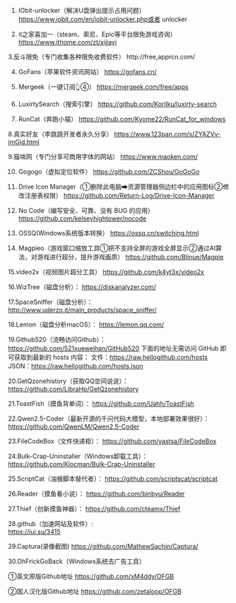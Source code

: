 1. lObit-unlocker（解决U盘弹出提示占用问题）https://www.iobit.com/en/iobit-unlocker.php或者
unlocker

2. it之家喜加一（steam、索尼、Epic等平台限免游戏咨询）
https://www.ithome.com/zt/xijiayi

3.反斗限免（专门收集各种限免收费软件）
http://free,apprcn.com/

4. GoFans（苹果软件资讯网站）
https://gofans.cn/

5. Mergeek（一键订阅👆④）
https://mergeek.com/free/apps

6. LuxirtySearch（搜索引擎）
https://github.com/Korilku/luxirty-search

7. RunCat（奔跑小猫）
https://github.com/Kyome22/RunCat_for_windows

8.真实好友（李跳跳开发者永久分享）
https://www.123pan.com/s/ZYAZVv-jmGjd.html

9.猫啃网（专门分享可商用字体的网站）
https://www.maoken.com/

10. Gogogo（虚拟定位软件）
https://github.com/ZCShou/GoGoGo

11. Drive Icon Manager（①删除此电脑➡资源管理器侧边栏中的应用图标②修改注册表权限）
https://github.com/Return-Log/Drive-Icon-Manager

12. No Code（编写安全、可靠、没有 BUG 的应用）
https://github.com/kelseyhightower/nocode

13. OSSQ(Windows系统版本转换）
https://ossq.cn/switching.html

14. Magpieo（游戏窗口缩放工具①把不支持全屏的游戏全屏显示②通过AI算法，对游戏进行超分，提升游戏画质）
https://github.com/Blinue/Magpie

15.video2x（视频图片超分工具）
https://github.com/k4yt3x/video2x

16.WizTree（磁盘分析）： 
https://diskanalyzer.com/

17.SpaceSniffer（磁盘分析）： http://www.uderzo.it/main_products/space_sniffer/

18.Lemon（磁盘分析macOS）：
https://lemon.qq.com/

19.Github520（流畅访问Github）： https://github.com/521xueweihan/GitHub520
下面的地址无需访问 GitHub 即可获取到最新的
hosts 内容： 文件：https://raw.hellogithub.com/hosts 
JSON：https://raw.hellogithub.com/hosts.json

20.GetQzonehistory（获取QQ空间说说）： https://github.com/LibraHp/GetQzonehistory

21.ToastFish（摸鱼背单词）： https://github.com/Uahh/ToastFish

22.Qwen2.5-Coder（最新开源的千问代码大模型，本地部署效果很好）： https://github.com/QwenLM/Qwen2.5-Coder

23.FileCodeBox（文件快递柜）： https://github.com/vastsa/FileCodeBox

24.Bulk-Crap-Uninstaller（Windows卸载工具）： https://github.com/Klocman/Bulk-Crap-Uninstaller

25.ScriptCat（油猴脚本替代者）： https://github.com/scriptscat/scriptcat

26.Reader（摸鱼看小说）： 
https://github.com/binbyu/Reader

27.Thief（创新摸鱼神器）： 
https://github.com/cteamx/Thief

28.github（加速网站及软件）:                            
https://iui.su/3415

29.Captura(录像截图)
https://github.com/MathewSachin/Captura/

30.OhFrickGoBack（Windows系统去广告工具）       

①英文原版Github地址
https://github.com/xM4ddy/OFGB       

②国人汉化版Github地址 
https://github.com/zetaloop/OFGB






















